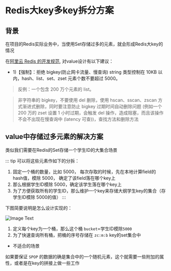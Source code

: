 # Redis大key多key拆分方案

## 背景

在项目的Redis实际业务中，当使用Set存储过多的元素，就会形成Redis大key的情况

在[阿里云 Redis 的开发规范](https://www.infoq.cn/article/K7dB5AFKI9mr5Ugbs_px), 对value设计有以下建议：

- 1)【强制】：拒绝 bigkey(防止网卡流量、慢查询)
string 类型控制在 10KB 以内，hash、list、set、zset 元素个数不要超过 5000。

> 反例：一个包含 200 万个元素的 list。

> 非字符串的 bigkey，不要使用 del 删除，使用 hscan、sscan、zscan 方式渐进式删除，同时要注意防止 bigkey 过期时间自动删除问题 (例如一个 200 万的 zset 设置 1 小时过期，会触发 del 操作，造成阻塞，而且该操作不会不出现在慢查询中 (latency 可查))，查找方法和删除方法

## value中存储过多元素的解决方案

类似我们需要在Redis的Set存储一个学生ID的大集合场景

::: tip 可以将这些元素作如下的分拆：
1. 固定一个桶的数量，比如 5000， 每次存取的时候，先在本地计算field的hash值，模除 5000， 确定了该field落在哪个key上
2. 那么根据学生ID模除 5000，确定该学生落在哪个key上
3. 为了方便获取所有的学生ID，那么维护一个key来存储大纲学生key的集合（存学生ID模除 5000的值）
:::

下图简要说明是怎么设计实现的：

![Image Text](https://gitee.com/zhangquansheng/zhengcheng-parent/raw/master/doc/image/bucket.png)

1.  定义每个key为一个桶，那么这个桶 `bucket`=学生ID模除`5000`
2.  为了快速查询所有桶，把桶的序号存储在 `zc:m:b` key的set集合中


- 不适合的场景

如果要保证 `SPOP` 的数据的确是集合中的一个随机元素，这个就需要一些附加的属性，或者是在key的拼接上做一些工作